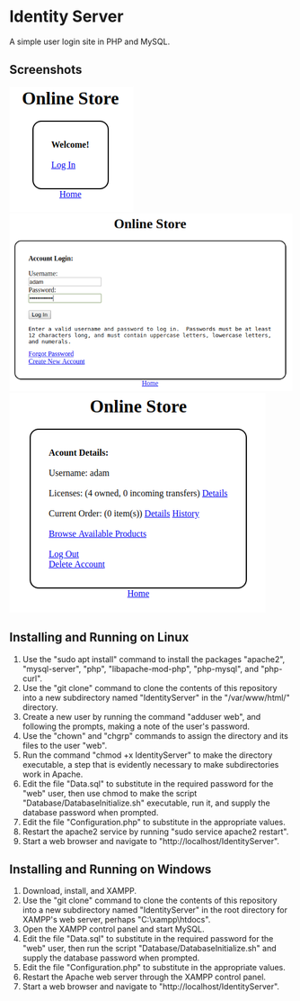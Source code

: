Identity Server
===============

A simple user login site in PHP and MySQL.

Screenshots
-----------

![Welcome](/Screenshots/Screenshot-Welcome.png?raw=true "Welcome")
![UserLogin](/Screenshots/Screenshot-UserLogin.png?raw=true "User Login")
![UserDetail](/Screenshots/Screenshot-UserDetail.png?raw=true "User Detail")


Installing and Running on Linux
-------------------------------

1. Use the "sudo apt install" command to install the packages "apache2", "mysql-server", "php", "libapache-mod-php", "php-mysql", and "php-curl".
2. Use the "git clone" command to clone the contents of this repository into a new subdirectory named "IdentityServer" in the "/var/www/html/" directory.
3. Create a new user by running the command "adduser web", and following the prompts, making a note of the user's password.
4. Use the "chown" and "chgrp" commands to assign the directory and its files to the user "web".
5. Run the command "chmod +x IdentityServer" to make the directory executable, a step that is evidently necessary to make subdirectories work in Apache.
6. Edit the file "Data.sql" to substitute in the required password for the "web" user, then use chmod to make the script "Database/DatabaseInitialize.sh" executable, run it, and supply the database password when prompted.
7. Edit the file "Configuration.php" to substitute in the appropriate values.
8. Restart the apache2 service by running "sudo service apache2 restart".
9. Start a web browser and navigate to "http://localhost/IdentityServer".

Installing and Running on Windows
---------------------------------
1. Download, install, and XAMPP.
2. Use the "git clone" command to clone the contents of this repository into a new subdirectory named "IdentityServer" in the root directory for XAMPP's web server, perhaps "C:\xampp\htdocs".
3. Open the XAMPP control panel and start MySQL.
4. Edit the file "Data.sql" to substitute in the required password for the "web" user, then run the script "Database/DatabaseInitialize.sh" and supply the database password when prompted.
5. Edit the file "Configuration.php" to substitute in the appropriate values.
6. Restart the Apache web server through the XAMPP control panel.
7. Start a web browser and navigate to "http://localhost/IdentityServer".
